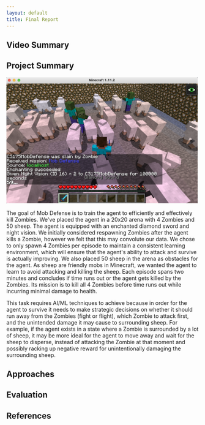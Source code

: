 ```yaml
---
layout: default
title: Final Report
---
```


## Video Summary


## Project Summary
<img src="./images/mob-defense-screenshot-2.png" alt="Mob Defense Screenshot" width="500"/>

The goal of Mob Defense is to train the agent to efficiently and effectively kill Zombies. We've placed the agent in a 20x20 arena with 4 Zombies and 50 sheep. The agent is equipped with an enchanted diamond sword and night vision. We initially considered respawning Zombies after the agent kills a Zombie, however we felt that this may convolute our data. We chose to only spawn 4 Zombies per episode to maintain a consistent learning environment, which will ensure that the agent's ability to attack and survive is actually improving. We also placed 50 sheep in the arena as obstacles for the agent. As sheep are friendly mobs in Minecraft, we wanted the agent to learn to avoid attacking and killing the sheep. Each episode spans two minutes and concludes if time runs out or the agent gets killed by the Zombies. Its mission is to kill all 4 Zombies before time runs out while incurring minimal damage to health.  

This task requires AI/ML techniques to achieve because in order for the agent to survive it needs to make strategic decisions on whether it should run away from the Zombies (fight or flight), which Zombie to attack first, and the unintended damage it may cause to surrounding sheep. For example, if the agent exists in a state where a Zombie is surrounded by a lot of sheep, it may be more ideal for the agent to move away and wait for the sheep to disperse, instead of attacking the Zombie at that moment and possibly racking up negative reward for unintentionally damaging the surrounding sheep. 

## Approaches


## Evaluation


## References
